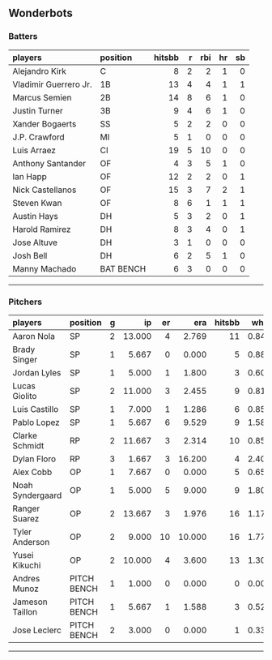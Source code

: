 ## Wonderbots

### Batters

 
|players               |position  | hitsbb|  r| rbi| hr| sb| 
|:---------------------|:---------|------:|--:|---:|--:|--:| 
|Alejandro Kirk        |C         |      8|  2|   2|  1|  0| 
|Vladimir Guerrero Jr. |1B        |     13|  4|   4|  1|  1| 
|Marcus Semien         |2B        |     14|  8|   6|  1|  0| 
|Justin Turner         |3B        |      9|  4|   6|  1|  0| 
|Xander Bogaerts       |SS        |      5|  2|   2|  0|  0| 
|J.P. Crawford         |MI        |      5|  1|   0|  0|  0| 
|Luis Arraez           |CI        |     19|  5|  10|  0|  0| 
|Anthony Santander     |OF        |      4|  3|   5|  1|  0| 
|Ian Happ              |OF        |     12|  2|   2|  0|  1| 
|Nick Castellanos      |OF        |     15|  3|   7|  2|  1| 
|Steven Kwan           |OF        |      8|  6|   1|  1|  1| 
|Austin Hays           |DH        |      5|  3|   2|  0|  1| 
|Harold Ramirez        |DH        |      8|  3|   4|  0|  1| 
|Jose Altuve           |DH        |      3|  1|   0|  0|  0| 
|Josh Bell             |DH        |      6|  2|   5|  1|  0| 
|Manny Machado         |BAT BENCH |      6|  3|   0|  0|  0| 


* * *

### Pitchers

 
|players          |position    |  g|     ip| er|    era| hitsbb|  whip| so|  w| sv| 
|:----------------|:-----------|--:|------:|--:|------:|------:|-----:|--:|--:|--:| 
|Aaron Nola       |SP          |  2| 13.000|  4|  2.769|     11| 0.846| 17|  1|  0| 
|Brady Singer     |SP          |  1|  5.667|  0|  0.000|      5| 0.882|  7|  1|  0| 
|Jordan Lyles     |SP          |  1|  5.000|  1|  1.800|      3| 0.600|  8|  0|  0| 
|Lucas Giolito    |SP          |  2| 11.000|  3|  2.455|      9| 0.818| 12|  2|  0| 
|Luis Castillo    |SP          |  1|  7.000|  1|  1.286|      6| 0.857|  6|  0|  0| 
|Pablo Lopez      |SP          |  1|  5.667|  6|  9.529|      9| 1.588|  5|  0|  0| 
|Clarke Schmidt   |RP          |  2| 11.667|  3|  2.314|     10| 0.857|  8|  0|  0| 
|Dylan Floro      |RP          |  3|  1.667|  3| 16.200|      4| 2.400|  2|  0|  2| 
|Alex Cobb        |OP          |  1|  7.667|  0|  0.000|      5| 0.652|  7|  1|  0| 
|Noah Syndergaard |OP          |  1|  5.000|  5|  9.000|      9| 1.800|  2|  0|  0| 
|Ranger Suarez    |OP          |  2| 13.667|  3|  1.976|     16| 1.171|  7|  1|  0| 
|Tyler Anderson   |OP          |  2|  9.000| 10| 10.000|     16| 1.778|  8|  1|  0| 
|Yusei Kikuchi    |OP          |  2| 10.000|  4|  3.600|     13| 1.300| 12|  1|  0| 
|Andres Munoz     |PITCH BENCH |  1|  1.000|  0|  0.000|      0| 0.000|  2|  0|  0| 
|Jameson Taillon  |PITCH BENCH |  1|  5.667|  1|  1.588|      3| 0.529|  3|  1|  0| 
|Jose Leclerc     |PITCH BENCH |  2|  3.000|  0|  0.000|      1| 0.333|  5|  0|  0| 


* * *


